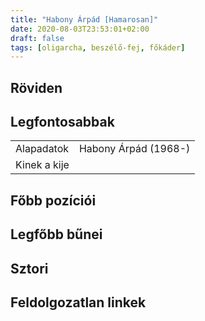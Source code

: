 ```yaml
---
title: "Habony Árpád [Hamarosan]"
date: 2020-08-03T23:53:01+02:00
draft: false
tags: [oligarcha, beszélő-fej, főkáder]
---
```


## Röviden

## Legfontosabbak

|                           |                                                                    |
| :---                      | :----                                                              |
| Alapadatok                | Habony Árpád (1968-)                                               |
| Kinek a kije              |                                                                    |

## Főbb pozíciói


## Legfőbb bűnei

## Sztori

## Feldolgozatlan linkek
